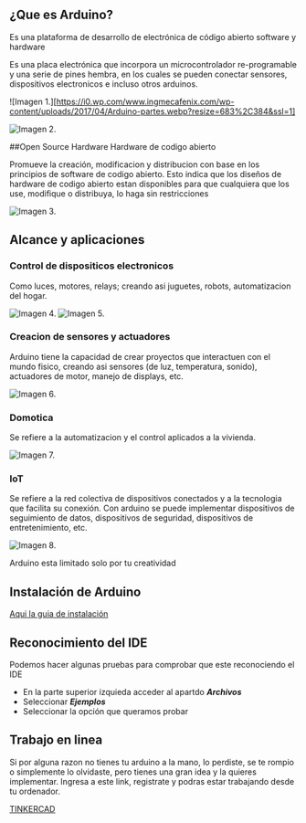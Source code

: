 ## ¿Que es Arduino?

Es una plataforma de desarrollo de electrónica de código abierto software y hardware

Es una placa electrónica que incorpora un microcontrolador re-programable y una serie de pines hembra, en los cuales se pueden conectar sensores, dispositivos electronicos e incluso otros arduinos.

![Imagen 1.][https://i0.wp.com/www.ingmecafenix.com/wp-content/uploads/2017/04/Arduino-partes.webp?resize=683%2C384&ssl=1]


![Imagen 2.](https://i0.wp.com/www.ingmecafenix.com/wp-content/uploads/2017/04/Arduino-partes.webp?resize=683%2C384&ssl=1)

##Open Source Hardware
Hardware de codigo abierto

Promueve la creación, modificacion y distribucion con base en los principios de software de codigo abierto. Esto indica que los diseños de hardware de codigo abierto estan disponibles para que cualquiera que los use, modifique o distribuya, lo haga sin restricciones

![Imagen 3.](https://encrypted-tbn0.gstatic.com/images?q=tbn:ANd9GcTEdLLgIZIGIx31PLvnES8HqSz3_sYpUm6Cvg&s)


## Alcance y aplicaciones
### Control de dispositicos electronicos
Como luces, motores, relays; creando asi juguetes, robots, automatizacion del hogar.

![Imagen 4.](https://ecuarobot.com/wp-content/uploads/2020/04/seguridad.png)
![Imagen 5.](https://www.geya.net/wp-content/uploads/2024/01/Using-a-4-channel-5V-relay-module-with-Arduino.png)


### Creacion de sensores y actuadores
Arduino tiene la capacidad de crear proyectos que interactuen con el mundo fisico, creando asi sensores (de luz, temperatura, sonido), actuadores de motor, manejo de displays, etc.

![Imagen 6.](https://www.taloselectronics.com/cdn/shop/products/kit_de_16_sensores_para_arduino_y_raspberry_mexico_jalisco_guadalajara_1200x1200.png?v=1593814929)


### Domotica
Se refiere a la automatizacion y el control aplicados a la vivienda.

![Imagen 7.](https://www.topdomo.com/wp-content/uploads/Arduino-domotica-sistemas.jpg)


### IoT 
Se refiere a la red colectiva de dispositivos conectados y a la tecnologia que facilita su conexión. Con arduino se puede implementar dispositivos de seguimiento de datos, dispositivos de seguridad, dispositivos de entretenimiento, etc.

![Imagen 8.](https://www.marketify.mx/cdn/shop/products/s-l1600_9cb22d5f-ee8f-4c4b-ac51-766b5eed0754.jpg?v=1571726192)

<span style="backgound-color: #96D9D6;">Arduino esta limitado solo por tu creatividad</span>


## Instalación de Arduino

[Aqui la guia de instalación](https://docs.google.com/document/d/18jEOwS_Q94M-d9idjOSID6Au9YH9iNcwedlMQOsvV54/edit?usp=sharing)


## Reconocimiento del IDE

Podemos hacer algunas pruebas para comprobar que este reconociendo el IDE
- En la parte superior izquieda acceder al apartdo ***Archivos***
- Seleccionar ***Ejemplos***
- Seleccionar la opción que queramos probar


## Trabajo en linea
Si por alguna razon no tienes tu arduino a la mano, lo perdiste, se te rompio o simplemente lo olvidaste, pero tienes una gran idea y la quieres implementar. Ingresa a este link, registrate y podras estar trabajando desde tu ordenador. 

[TINKERCAD](https://www.tinkercad.com/)
